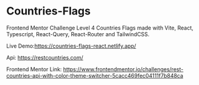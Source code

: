 # Countries-Flags

Frontend Mentor Challenge Level 4 Countries Flags made with Vite, React, Typescript, React-Query, React-Router and TailwindCSS.

Live Demo:https://countries-flags-react.netlify.app/

Api: https://restcountries.com/

Frontend Mentor Link: https://www.frontendmentor.io/challenges/rest-countries-api-with-color-theme-switcher-5cacc469fec04111f7b848ca
